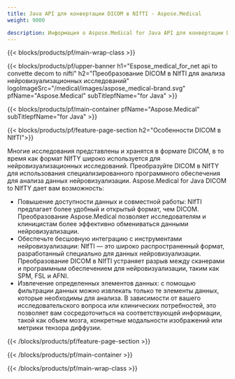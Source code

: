 ```yaml
---
title: Java API для конвертации DICOM в NIfTI - Aspose.Medical
weight: 9000

description: Информация о Aspose.Medical for Java API для конвертации DICOM в NIfTI
---
```


{{< blocks/products/pf/main-wrap-class >}}

{{< blocks/products/pf/upper-banner h1="Espose_medical_for_net api to convette decom to nifti" h2="Преобразование DICOM в NIfTI для анализа нейровизуализационных исследований" logoImageSrc="/medical/images/aspose_medical-brand.svg" pfName="Aspose.Medical" subTitlepfName="for Java" >}}

{{< blocks/products/pf/main-container pfName="Aspose.Medical" subTitlepfName="for Java" >}}

{{< blocks/products/pf/feature-page-section h2="Особенности DICOM в NIfTI">}}

<p>Многие исследования представлены и хранятся в формате DICOM, в то время как формат NIfTY широко используется для нейровизуализационных исследований. Преобразуйте DICOM в NIfTY для использования специализированного программного обеспечения для анализа данных нейровизуализации. Aspose.Medical for Java DICOM to NIfTY дает вам возможность:</p>

<ul>
<li>Повышение доступности данных и совместной работы: NIfTI предлагает более удобный и открытый формат, чем DICOM. Преобразование Aspose.Medical позволяет исследователям и клиницистам более эффективно обмениваться данными нейровизуализации.</li>
<li>Обеспечьте бесшовную интеграцию с инструментами нейровизуализации: NIfTI — это широко распространенный формат, разработанный специально для данных нейровизуализации. Преобразование DICOM в NIfTI устраняет разрыв между сканерами и программным обеспечением для нейровизуализации, таким как SPM, FSL и AFNI.</li>
<li>Извлечение определенных элементов данных: с помощью фильтрации данных можно извлекать только те элементы данных, которые необходимы для анализа. В зависимости от вашего исследовательского вопроса или клинических потребностей, это позволяет вам сосредоточиться на соответствующей информации, такой как объем мозга, конкретные модальности изображений или метрики тензора диффузии.</li>
</ul>

{{< /blocks/products/pf/feature-page-section >}}

{{< /blocks/products/pf/main-container >}}

{{< /blocks/products/pf/main-wrap-class >}}